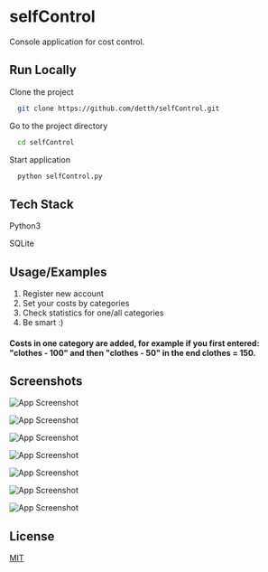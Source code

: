 
# selfControl

Console application for cost control.


## Run Locally

Clone the project

```bash
  git clone https://github.com/detth/selfControl.git
```

Go to the project directory

```bash
  cd selfControl
```

Start application 

```bash
  python selfControl.py
```

  
## Tech Stack

Python3

SQLite
  
## Usage/Examples

1. Register new account
2. Set your costs by categories
3. Check statistics for one/all categories
5. Be smart :)

#### Costs in one category are added, for example if you first entered: "clothes - 100" and then "clothes - 50" in the end clothes = 150.
## Screenshots

![App Screenshot](https://snipboard.io/HoIRUm.jpg)

![App Screenshot](https://snipboard.io/K983rD.jpg)

![App Screenshot](https://snipboard.io/WdRZai.jpg)

![App Screenshot](https://snipboard.io/ocHeMI.jpg)

![App Screenshot](https://snipboard.io/4tdYkL.jpg)

![App Screenshot](https://snipboard.io/GthdMA.jpg)

![App Screenshot](https://snipboard.io/BW1EUV.jpg)

## License

[MIT](https://choosealicense.com/licenses/mit/)

  